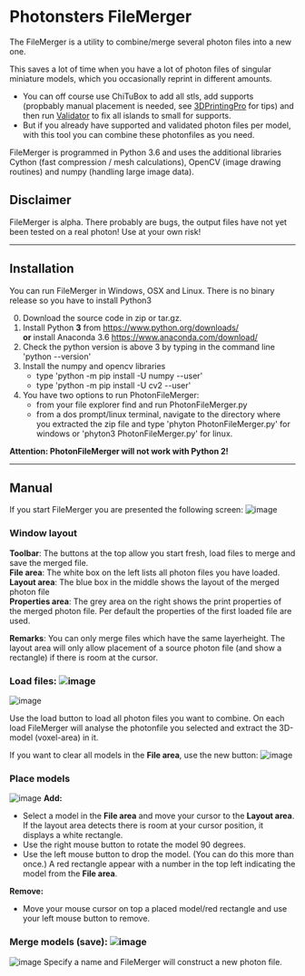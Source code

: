# Photonsters FileMerger

The FileMerger is a utility to combine/merge several photon files into a new one.

This saves a lot of time when you have a lot of photon files of singular miniature models, which you occasionally reprint in different amounts. 

- You can off course use ChiTuBox to add all stls, add supports (propbably manual placement is needed, see [3DPrintingPro](https://www.youtube.com/channel/UCbv2mDrRqXovPdahRyoCFhA) for tips) and then run [Validator](https://github.com/Photonsters/PhotonFileValidator) to fix all islands to small for supports.
- But if you already have supported and validated photon files per model, with this tool you can combine these photonfiles as you need.

FileMerger is programmed in Python 3.6 and uses the additional libraries Cython (fast compression / mesh calculations), OpenCV (image drawing routines) and numpy (handling large image data).

## Disclaimer
FileMerger is alpha. There probably are bugs, the output files have not yet been tested on a real photon! Use at your own risk!

 ---
  
## Installation
You can run FileMerger in Windows, OSX and Linux. There is no binary release so you have to install Python3

0) Download the source code in zip or tar.gz.
1) Install Python **3** from https://www.python.org/downloads/  
__or__ install Anaconda 3.6 https://www.anaconda.com/download/ 
2) Check the python version is above 3 by typing in the command line 'python --version'
3) Install the numpy and opencv libraries
   * type 'python -m pip install -U numpy --user'
   * type 'python -m pip install -U cv2 --user'
4) You have two options to run PhotonFileMerger:
   * from your file explorer find and run PhotonFileMerger.py 
   * from a dos prompt/linux terminal, navigate to the directory where you extracted the zip file and type 'phyton PhotonFileMerger.py' for windows or 'phyton3 PhotonFileMerger.py' for linux.

**Attention: PhotonFileMerger will not work with Python 2!** 

---
  
    
## Manual

If you start FileMerger you are presented the following screen:
![image](https://user-images.githubusercontent.com/11459480/64485760-bfcc3e80-d224-11e9-9b61-c5aa7af523aa.png)

### Window layout
__Toolbar__: The buttons at the top allow you start fresh, load files to merge and save the merged file.  
__File area__: The white box on the left lists all photon files you have loaded.  
__Layout area__: The blue box in the middle shows the layout of the merged photon file  
__Properties area__: The grey area on the right shows the print properties of the merged photon file. Per default the properties of the first loaded file are used.  

__Remarks__:
You can only merge files which have the same layerheight.
The layout area will only allow placement of a source photon file (and show a rectangle) if there is room at the cursor.

### Load files: ![image](https://user-images.githubusercontent.com/11459480/64485766-c65ab600-d224-11e9-8094-78ddf93c1717.png)

![image](https://user-images.githubusercontent.com/11459480/64485761-c064d500-d224-11e9-96c5-f49090eabe2d.png)

Use the load button to load all photon files you want to combine. On each load FileMerger will analyse the photonfile you selected and extract the 3D-model (voxel-area) in it.

If you want to clear all models in the __File area__, use the new button: ![image](https://user-images.githubusercontent.com/11459480/64485767-c6f34c80-d224-11e9-8a06-6b459eda9672.png)
  
  
### Place models
![image](https://user-images.githubusercontent.com/11459480/64485763-c064d500-d224-11e9-96f0-a4b91de4bfdc.png)
__Add:__
- Select a model in the __File area__ and move your cursor to the __Layout area__. If the layout area detects there is room at your cursor position, it displays a white rectangle.  
- Use the right mouse button to rotate the model 90 degrees.  
- Use the left mouse button to drop the model. (You can do this more than once.) A red rectangle appear with a number in the top left indicating the model from the __File area__.     

__Remove:__
- Move your mouse cursor on top a placed model/red rectangle and use your left mouse button to remove.
  
   
### Merge models (save): ![image](https://user-images.githubusercontent.com/11459480/64485768-c6f34c80-d224-11e9-9d92-4b21e91d8b41.png)

![image](https://user-images.githubusercontent.com/11459480/64485764-c064d500-d224-11e9-8dcb-533cb69212fa.png)
Specify a name and FileMerger will construct a new photon file.





 
